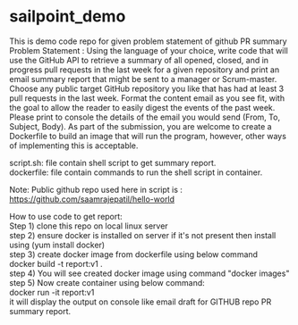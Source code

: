 # sailpoint_demo

This is demo code repo for given problem statement of github PR summary
Problem Statement : Using the language of your choice, write code that will use the GitHub API to retrieve a summary of all opened, closed, and in progress pull requests in the last week for a given repository and print an email summary report that might be sent to a manager or
Scrum-master. Choose any public target GitHub repository you like that has had at least 3 pull requests in the last week. Format the content email as you see fit, with the goal to allow the reader to easily digest the events of the past week. Please print
to console the details of the email you would send (From, To, Subject, Body). As part of the submission, you are welcome to create a Dockerfile to build an image that will run the program, however, other ways of implementing this is acceptable.

script.sh: file contain shell script to get summary report.  
dockerfile: file contain commands to run the shell script in container.  

Note: Public github repo used here in script is : https://github.com/saamrajepatil/hello-world  
 
 How to use code to get report:  
 Step 1) clone this repo on local linux server  
 step 2) ensure docker is installed on server if it's not present then install using (yum install docker)  
 step 3) create docker image from dockerfile using below command  
        docker build -t report:v1 .  
 step 4) You will see created docker image using command "docker images"  
 step 5) Now create container using below command:  
        docker run -it report:v1  
it will display the output on console like email draft for GITHUB repo PR summary report.   
 
